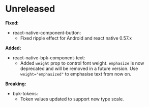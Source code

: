 # Unreleased

**Fixed:**

- react-native-component-button:
  - Fixed ripple effect for Android and react native 0.57.x

**Added:**

- react-native-bpk-component-text:
  - Added `weight` prop to control font weight. `emphasize` is now deprecated and will be removed in a future version. Use `weight="emphasized"` to emphasise text from now on.

**Breaking:**

- bpk-tokens:
  - Token values updated to support new type scale.

